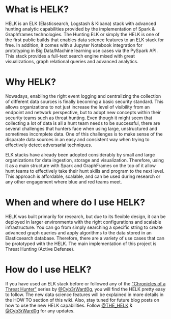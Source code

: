 
# What is HELK?
HELK is an ELK (Elasticsearch, Logstash & Kibana) stack with advanced hunting analytic capabilities provided by the implementation of Spark & Graphframes technologies. The Hunting ELK or simply the HELK is one of the first public builds that enables data science features to an ELK stack for free. In addition, it comes with a Jupyter Notebook integration for prototyping in Big Data/Machine learning use cases via the PySpark API. This stack provides a full-text search engine mixed with great visualizations, graph relational queries and advanced analytics.

# Why HELK?
Nowadays, enabling the right event logging and centralizing the collection of different data sources is finally becoming a basic security standard. This allows organizations to not just increase the level of visibility from an endpoint and network perspective, but to adopt new concepts within their security teams such as threat hunting. Even though it might seem that collecting a lot of data is all a hunt team needs to be successful, there are several challenges that hunters face when using large, unstructured and sometimes incomplete data. One of this challenges is to make sense of the disparate data sources in an easy and consistent way when trying to effectively detect adversarial techniques. 

ELK stacks have already been adopted considerably by small and large organizations for data ingestion, storage and visualization. Therefore, using it as a main structure with Spark and GraphFrames on the top of it allow hunt teams to effectively take their hunt skills and program to the next level. This approach is affordable, scalable, and can be used during research or any other engagement where blue and red teams meet.

# When and where do I use HELK?
HELK was built primarily for research, but due to its flexible design, it can be deployed in larger environments with the right configurations and scalable infrastructure. You can go from simply searching a specific string to create advanced graph queries and apply algorithms to the data stored in an Elasticsearch database. Therefore, there are a variety of use cases that can be prototyped with the HELK. The main implementation of this project is Threat Hunting (Active Defense). 

# How do I use HELK?
If you have used an ELK stack before or followed any of the ["Chronicles of a Threat Hunter"](https://cyberwardog.blogspot.com/) series by [@Cyb3rWard0g](https://twitter.com/Cyb3rWard0g), you will find the HELK pretty easy to follow. The new data science features will be explained in more details in the HOW TO section of this wiki. Also, stay tuned for future blog posts on how to use the new HELK capabilities. Follow [@THE_HELK](https://twitter.com/THE_HELK) & [@Cyb3rWard0g](https://twitter.com/Cyb3rWard0g) for any updates.